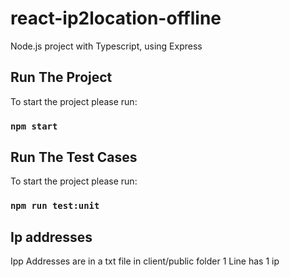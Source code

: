 # react-ip2location-offline

Node.js project with Typescript, using Express

## Run The Project

To start the project please run:
### `npm start`


## Run The Test Cases

To start the project please run:
### `npm run test:unit`


## Ip addresses

Ipp Addresses are in a txt file in client/public folder
1 Line has 1 ip

